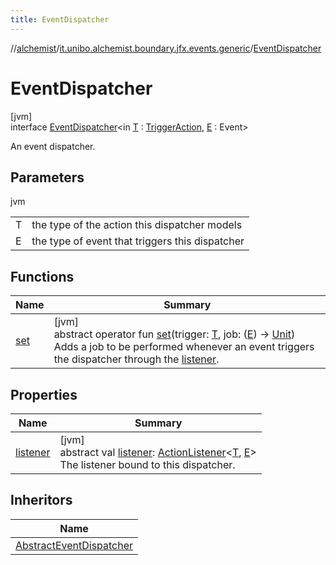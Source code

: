```yaml
---
title: EventDispatcher
---
```

//[alchemist](../../../index.html)/[it.unibo.alchemist.boundary.jfx.events.generic](../index.html)/[EventDispatcher](index.html)



# EventDispatcher



[jvm]\
interface [EventDispatcher](index.html)<in [T](index.html) : [TriggerAction](../-trigger-action/index.html), [E](index.html) : Event>

An event dispatcher.



## Parameters


jvm

| | |
|---|---|
| T | the type of the action this dispatcher models |
| E | the type of event that triggers this dispatcher |



## Functions


| Name | Summary |
|---|---|
| [set](set.html) | [jvm]<br>abstract operator fun [set](set.html)(trigger: [T](index.html), job: ([E](index.html)) -> [Unit](https://kotlinlang.org/api/latest/jvm/stdlib/kotlin/-unit/index.html))<br>Adds a job to be performed whenever an event triggers the dispatcher through the [listener](listener.html). |


## Properties


| Name | Summary |
|---|---|
| [listener](listener.html) | [jvm]<br>abstract val [listener](listener.html): [ActionListener](../-action-listener/index.html)<[T](index.html), [E](index.html)><br>The listener bound to this dispatcher. |


## Inheritors


| Name |
|---|
| [AbstractEventDispatcher](../-abstract-event-dispatcher/index.html) |

